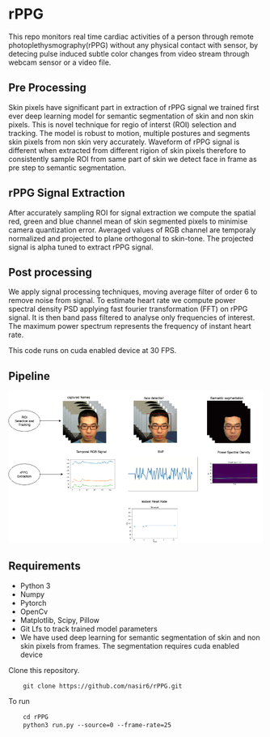 # rPPG

This repo monitors real time cardiac activities of a person through remote photoplethysmography(rPPG) without any physical contact with sensor, by detecing pulse induced subtle color changes from video stream through webcam sensor or a video file.

## Pre Processing 
Skin pixels have significant part in extraction of rPPG signal we trained first ever deep learning model for semantic 
segmentation of skin and non skin pixels. This is novel technique for regio of interst (ROI) selection and tracking. The model is robust to motion, multiple postures and segments skin pixels from non skin very accurately.
Waveform of rPPG signal is different when extracted from different rigion of skin pixels therefore to consistently sample ROI from same part of skin we detect face in frame as pre step to semantic segmentation.

## rPPG Signal Extraction 
After accurately sampling ROI for signal extraction we compute the spatial red, green and blue channel mean of skin segmented pixels to minimise camera quantization error. Averaged values of RGB channel are temporaly normalized and projected to plane orthogonal to skin-tone. The projected signal is alpha tuned to extract rPPG signal. 

## Post processing

We apply signal processing techniques, moving average filter of order 6 to remove noise from signal. To estimate heart rate we compute power spectral density PSD applying fast fourier transformation (FFT) on rPPG signal. It  is then band pass filtered to analyse only frequencies of interest. The maximum power spectrum represents the frequency of instant heart rate. 

This code runs on cuda enabled device at 30 FPS.


## Pipeline

![](images/pipeline.png)

## Requirements

* Python 3
* Numpy
* Pytorch
* OpenCv
* Matplotlib, Scipy, Pillow
* Git Lfs to track trained model parameters
* We have used deep learning for semantic segmentation of skin and non skin pixels from frames. The segmentation requires cuda enabled device


Clone this repository.

        git clone https://github.com/nasir6/rPPG.git

To run

        cd rPPG
        python3 run.py --source=0 --frame-rate=25


